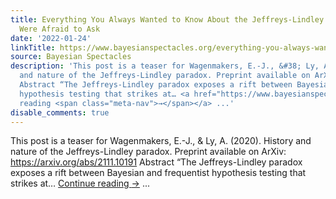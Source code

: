 ```yaml
---
title: Everything You Always Wanted to Know About the Jeffreys-Lindley Paradox But
  Were Afraid to Ask
date: '2022-01-24'
linkTitle: https://www.bayesianspectacles.org/everything-you-always-wanted-to-know-about-the-jeffreys-lindley-paradox-but-were-afraid-to-ask/
source: Bayesian Spectacles
description: 'This post is a teaser for Wagenmakers, E.-J., &#38; Ly, A. (2020). History
  and nature of the Jeffreys-Lindley paradox. Preprint available on ArXiv: https://arxiv.org/abs/2111.10191
  Abstract “The Jeffreys-Lindley paradox exposes a rift between Bayesian and frequentist
  hypothesis testing that strikes at… <a href="https://www.bayesianspectacles.org/everything-you-always-wanted-to-know-about-the-jeffreys-lindley-paradox-but-were-afraid-to-ask/">Continue
  reading <span class="meta-nav">→</span></a> ...'
disable_comments: true
---
```

This post is a teaser for Wagenmakers, E.-J., &#38; Ly, A. (2020). History and nature of the Jeffreys-Lindley paradox. Preprint available on ArXiv: https://arxiv.org/abs/2111.10191 Abstract “The Jeffreys-Lindley paradox exposes a rift between Bayesian and frequentist hypothesis testing that strikes at… <a href="https://www.bayesianspectacles.org/everything-you-always-wanted-to-know-about-the-jeffreys-lindley-paradox-but-were-afraid-to-ask/">Continue reading <span class="meta-nav">→</span></a> ...